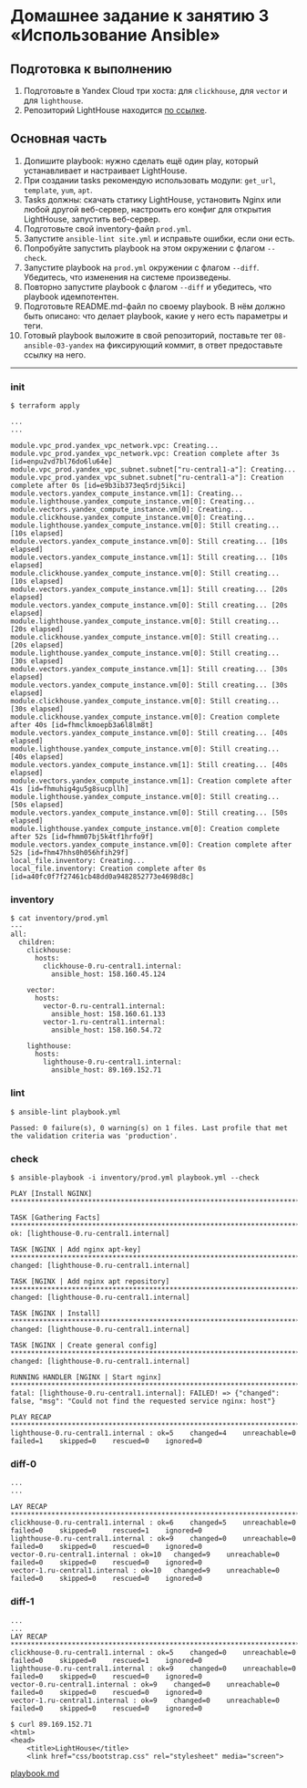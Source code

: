 # Домашнее задание к занятию 3 «Использование Ansible»

## Подготовка к выполнению

1. Подготовьте в Yandex Cloud три хоста: для `clickhouse`, для `vector` и для `lighthouse`.
2. Репозиторий LightHouse находится [по ссылке](https://github.com/VKCOM/lighthouse).

## Основная часть

1. Допишите playbook: нужно сделать ещё один play, который устанавливает и настраивает LightHouse.
2. При создании tasks рекомендую использовать модули: `get_url`, `template`, `yum`, `apt`.
3. Tasks должны: скачать статику LightHouse, установить Nginx или любой другой веб-сервер, настроить его конфиг для открытия LightHouse, запустить веб-сервер.
4. Подготовьте свой inventory-файл `prod.yml`.
5. Запустите `ansible-lint site.yml` и исправьте ошибки, если они есть.
6. Попробуйте запустить playbook на этом окружении с флагом `--check`.
7. Запустите playbook на `prod.yml` окружении с флагом `--diff`. Убедитесь, что изменения на системе произведены.
8. Повторно запустите playbook с флагом `--diff` и убедитесь, что playbook идемпотентен.
9. Подготовьте README.md-файл по своему playbook. В нём должно быть описано: что делает playbook, какие у него есть параметры и теги.
10. Готовый playbook выложите в свой репозиторий, поставьте тег `08-ansible-03-yandex` на фиксирующий коммит, в ответ предоставьте ссылку на него.


---

### init

```
$ terraform apply

...
...

module.vpc_prod.yandex_vpc_network.vpc: Creating...
module.vpc_prod.yandex_vpc_network.vpc: Creation complete after 3s [id=enpu2vd7bl76do6lu64e]
module.vpc_prod.yandex_vpc_subnet.subnet["ru-central1-a"]: Creating...
module.vpc_prod.yandex_vpc_subnet.subnet["ru-central1-a"]: Creation complete after 0s [id=e9b3ib373eq5rdj5ikci]
module.vectors.yandex_compute_instance.vm[1]: Creating...
module.lighthouse.yandex_compute_instance.vm[0]: Creating...
module.vectors.yandex_compute_instance.vm[0]: Creating...
module.clickhouse.yandex_compute_instance.vm[0]: Creating...
module.lighthouse.yandex_compute_instance.vm[0]: Still creating... [10s elapsed]
module.vectors.yandex_compute_instance.vm[0]: Still creating... [10s elapsed]
module.vectors.yandex_compute_instance.vm[1]: Still creating... [10s elapsed]
module.clickhouse.yandex_compute_instance.vm[0]: Still creating... [10s elapsed]
module.vectors.yandex_compute_instance.vm[1]: Still creating... [20s elapsed]
module.vectors.yandex_compute_instance.vm[0]: Still creating... [20s elapsed]
module.lighthouse.yandex_compute_instance.vm[0]: Still creating... [20s elapsed]
module.clickhouse.yandex_compute_instance.vm[0]: Still creating... [20s elapsed]
module.lighthouse.yandex_compute_instance.vm[0]: Still creating... [30s elapsed]
module.vectors.yandex_compute_instance.vm[1]: Still creating... [30s elapsed]
module.vectors.yandex_compute_instance.vm[0]: Still creating... [30s elapsed]
module.clickhouse.yandex_compute_instance.vm[0]: Still creating... [30s elapsed]
module.clickhouse.yandex_compute_instance.vm[0]: Creation complete after 40s [id=fhmclkmoepb3a6l8lm8t]
module.vectors.yandex_compute_instance.vm[0]: Still creating... [40s elapsed]
module.lighthouse.yandex_compute_instance.vm[0]: Still creating... [40s elapsed]
module.vectors.yandex_compute_instance.vm[1]: Still creating... [40s elapsed]
module.vectors.yandex_compute_instance.vm[1]: Creation complete after 41s [id=fhmuhig4gu5g8sucpllh]
module.lighthouse.yandex_compute_instance.vm[0]: Still creating... [50s elapsed]
module.vectors.yandex_compute_instance.vm[0]: Still creating... [50s elapsed]
module.lighthouse.yandex_compute_instance.vm[0]: Creation complete after 52s [id=fhmm07bj5k4tf1hrfo9f]
module.vectors.yandex_compute_instance.vm[0]: Creation complete after 52s [id=fhm47hhs0h056hfih29f]
local_file.inventory: Creating...
local_file.inventory: Creation complete after 0s [id=a40fc0f7f27461cb48dd0a9482852773e4698d8c]

```


### inventory

```
$ cat inventory/prod.yml 
---
all:
  children:
    clickhouse:
      hosts:
        clickhouse-0.ru-central1.internal:
          ansible_host: 158.160.45.124

    vector:
      hosts:
        vector-0.ru-central1.internal:
          ansible_host: 158.160.61.133
        vector-1.ru-central1.internal:
          ansible_host: 158.160.54.72

    lighthouse:
      hosts:
        lighthouse-0.ru-central1.internal:
          ansible_host: 89.169.152.71
```

### lint

```
$ ansible-lint playbook.yml 

Passed: 0 failure(s), 0 warning(s) on 1 files. Last profile that met the validation criteria was 'production'.
```

### check

```
$ ansible-playbook -i inventory/prod.yml playbook.yml --check

PLAY [Install NGINX] ************************************************************************************************************************************************************************************************************************************

TASK [Gathering Facts] **********************************************************************************************************************************************************************************************************************************
ok: [lighthouse-0.ru-central1.internal]

TASK [NGINX | Add nginx apt-key] ************************************************************************************************************************************************************************************************************************
changed: [lighthouse-0.ru-central1.internal]

TASK [NGINX | Add nginx apt repository] *****************************************************************************************************************************************************************************************************************
changed: [lighthouse-0.ru-central1.internal]

TASK [NGINX | Install] **********************************************************************************************************************************************************************************************************************************
changed: [lighthouse-0.ru-central1.internal]

TASK [NGINX | Create general config] ********************************************************************************************************************************************************************************************************************
changed: [lighthouse-0.ru-central1.internal]

RUNNING HANDLER [NGINX | Start nginx] *******************************************************************************************************************************************************************************************************************
fatal: [lighthouse-0.ru-central1.internal]: FAILED! => {"changed": false, "msg": "Could not find the requested service nginx: host"}

PLAY RECAP **********************************************************************************************************************************************************************************************************************************************
lighthouse-0.ru-central1.internal : ok=5    changed=4    unreachable=0    failed=1    skipped=0    rescued=0    ignored=0   

```

### diff-0

```
...
...

LAY RECAP **********************************************************************************************************************************************************************************************************************************************
clickhouse-0.ru-central1.internal : ok=6    changed=5    unreachable=0    failed=0    skipped=0    rescued=1    ignored=0   
lighthouse-0.ru-central1.internal : ok=9    changed=0    unreachable=0    failed=0    skipped=0    rescued=0    ignored=0   
vector-0.ru-central1.internal : ok=10   changed=9    unreachable=0    failed=0    skipped=0    rescued=0    ignored=0   
vector-1.ru-central1.internal : ok=10   changed=9    unreachable=0    failed=0    skipped=0    rescued=0    ignored=0   

```

### diff-1

```
...
...
LAY RECAP ********************************************************************************************************************************************************
clickhouse-0.ru-central1.internal : ok=5    changed=0    unreachable=0    failed=0    skipped=0    rescued=1    ignored=0   
lighthouse-0.ru-central1.internal : ok=9    changed=0    unreachable=0    failed=0    skipped=0    rescued=0    ignored=0   
vector-0.ru-central1.internal : ok=9    changed=0    unreachable=0    failed=0    skipped=0    rescued=0    ignored=0   
vector-1.ru-central1.internal : ok=9    changed=0    unreachable=0    failed=0    skipped=0    rescued=0    ignored=0   

```

```
$ curl 89.169.152.71
<html>
<head>
	<title>LightHouse</title>
	<link href="css/bootstrap.css" rel="stylesheet" media="screen">
```

[playbook.md](./playbook/playbook.md)
